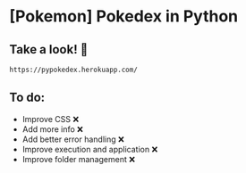 # [Pokemon] Pokedex in Python

## Take a look! 🚀




```bash
https://pypokedex.herokuapp.com/
```

    
## To do:

- Improve CSS ❌
- Add more info ❌
- Add better error handling ❌
- Improve execution and application ❌
- Improve folder management ❌
